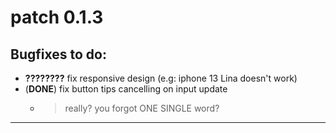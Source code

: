 # patch 0.1.3

## Bugfixes to do:

- __????????__ fix responsive design (e.g: iphone 13 Lina doesn't work)
- (__DONE__) fix button tips cancelling on input update
    - > really? you forgot ONE SINGLE word?

- - -
